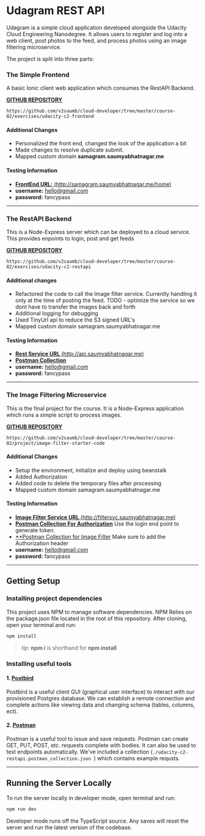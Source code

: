 # Udagram REST API
Udagram is a simple cloud application developed alongside the Udacity Cloud Engineering Nanodegree. It allows users to register and log into a web client, post photos to the feed, and process photos using an image filtering microservice.

The project is split into three parts:
### The Simple Frontend

A basic Ionic client web application which consumes the RestAPI Backend. 

[**GITHUB REPOSITORY**](https://github.com/v2saumb/cloud-developer/tree/master/course-02/exercises/udacity-c2-frontend)

```https://github.com/v2saumb/cloud-developer/tree/master/course-02/exercises/udacity-c2-frontend```

#### Additional Changes

- Personalized the front end, changed the look of the application a bit
- Made changes to resolve duplicate submit. 
- Mapped custom domain **samagram.saumyabhatnagar.me**

#### Testing Information 

- [**FrontEnd URL:** (http://samagram.saumyabhatnagar.me/home)](http://samagram.saumyabhatnagar.me/home) 
- **username:** hello@gmail.com 
- **password:** fancypass


***

### The RestAPI Backend

This is a Node-Express server which can be deployed to a cloud service. This provides enpoints to login, post and get feeds 

[**GITHUB REPOSITORY**](https://github.com/v2saumb/cloud-developer/tree/master/course-02/exercises/udacity-c2-restapi) 

```https://github.com/v2saumb/cloud-developer/tree/master/course-02/exercises/udacity-c2-restapi```

#### Additional changes

- Refactored the code to call the Image filter service. Currently handling it only at the time of posting the feed. TODO - optimize the service so we dont have to transfer the images back and forth
- Additional logging for debugging 
- Used TinyUrl api to reduce the S3 signed URL's
- Mapped custom domain samagram.saumyabhatnagar.me

#### Testing Information

- [**Rest Service URL** (http://api.saumyabhatnagar.me) ](http://api.saumyabhatnagar.me) 
- [**Postman Collection**](https://github.com/v2saumb/cloud-developer/blob/master/course-02/exercises/udacity-c2-restapi/udacity-c2-restapi.postman_collection.json)
- **username:** hello@gmail.com 
- **password:** fancypass

***

### The Image Filtering Microservice

This is the final project for the course. It is a Node-Express application which runs a simple script to process images. 

[**GITHUB REPOSITORY**](https://github.com/v2saumb/cloud-developer/tree/master/course-02/project/image-filter-starter-code) 

```https://github.com/v2saumb/cloud-developer/tree/master/course-02/project/image-filter-starter-code```

#### Additional Changes

- Setup the environment, initialize and deploy using beanstalk
- Added Authorization
- Added code to delete the temporary files after processing
- Mapped custom domain samagram.saumyabhatnagar.me

#### Testing Information

- [**Image Filter Service URL** (http://filtersvc.saumyabhatnagar.me)](http://filtersvc.saumyabhatnagar.me)
- [**Postman Collection For Authorization**](https://github.com/v2saumb/cloud-developer/blob/master/course-02/exercises/udacity-c2-restapi/udacity-c2-restapi.postman_collection.json) Use the login end point to generate token.
- [**Postman Collection for Image Filter](https://github.com/v2saumb/cloud-developer/blob/master/course-02/project/image-filter-starter-code/cloud-cdnd-c2-final.postman_collection.json) Make sure to add the Authorization header
- **username:** hello@gmail.com 
- **password:** fancypass


***
## Getting Setup

### Installing project dependencies

This project uses NPM to manage software dependencies. NPM Relies on the package.json file located in the root of this repository. After cloning, open your terminal and run:
```bash
npm install
```
>_tip_: **npm i** is shorthand for **npm install**

### Installing useful tools
#### 1. [Postbird](https://github.com/paxa/postbird)
Postbird is a useful client GUI (graphical user interface) to interact with our provisioned Postgres database. We can establish a remote connection and complete actions like viewing data and changing schema (tables, columns, ect).

#### 2. [Postman](https://www.getpostman.com/downloads/)
Postman is a useful tool to issue and save requests. Postman can create GET, PUT, POST, etc. requests complete with bodies. It can also be used to test endpoints automatically. We've included a collection (`./udacity-c2-restapi.postman_collection.json `) which contains example requsts.

***

## Running the Server Locally
To run the server locally in developer mode, open terminal and run:
```bash
npm run dev
```

Developer mode runs off the TypeScript source. Any saves will reset the server and run the latest version of the codebase. 

